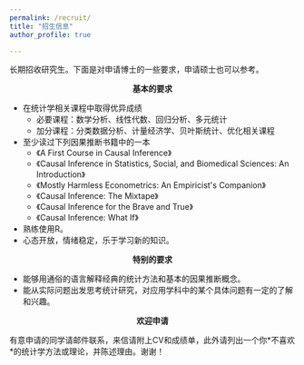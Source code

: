 ```yaml
---
permalink: /recruit/
title: "招生信息"
author_profile: true

---
```

<!-- ## Talks and Presentations -->
长期招收研究生。下面是对申请博士的一些要求，申请硕士也可以参考。

   <p style="text-align: center;"><b>基本的要求</b></p>
   
  - 在统计学相关课程中取得优异成绩
     - 必要课程：数学分析、线性代数、回归分析、多元统计
     - 加分课程：分类数据分析、计量经济学、贝叶斯统计、优化相关课程
   - 至少读过下列因果推断书籍中的一本
     - 《A First Course in Causal Inference》
     - 《Causal Inference in Statistics, Social, and Biomedical Sciences: An Introduction》 
     - 《Mostly Harmless Econometrics: An Empiricist's Companion》
     - 《Causal Inference: The Mixtape》
     - 《Causal Inference for the Brave and True》
     - 《Causal Inference: What If》
 -  熟练使用R。
 -  心态开放，情绪稳定，乐于学习新的知识。    
<p style="text-align: center;"><b>特别的要求</b></p>

- 能够用通俗的语言解释经典的统计方法和基本的因果推断概念。
- 能从实际问题出发思考统计研究，对应用学科中的某个具体问题有一定的了解和兴趣。
<p style="text-align: center;"><b>欢迎申请</b></p>
有意申请的同学请邮件联系，来信请附上CV和成绩单，此外请列出一个你*不喜欢*的统计学方法或理论，并陈述理由。谢谢！


